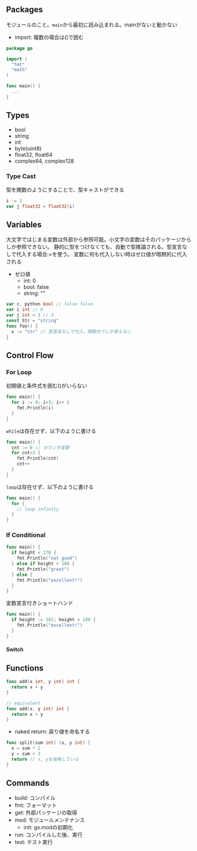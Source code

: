 
## Packages

モジュールのこと。`main`から最初に読み込まれる。mainがないと動かない

- import: 複数の場合は()で囲む

```go
package go

import (
  "fmt"
  "math"
)

func main() {
  ...
}
```

## Types

- bool
- string
- int
- byte(uint8)
- float32, float64
- complex64, complex128

### Type Cast

型を関数のようにすることで、型キャストができる

```go
i := 3
var j float32 = float32(i)
```

## Variables

大文字ではじまる変数は外部から参照可能。小文字の変数はそのパッケージからしか参照できない。
静的に型をつけなくても、自動で型推論される。型宣言なしで代入する場合:=を使う。
変数に何も代入しない時はゼロ値が暗黙的に代入される

- ゼロ値
  - int: 0
  - bool: false
  - string: ""

```go
var c, python bool // false false
var i int // 0
var j int = 3 // 3
const Str = "string"
func foo() {
  x := "str" // 型宣言なしで代入。関数内でしか使えない
}
```

## Control Flow

### For Loop

初期値と条件式を囲む()がいらない

```go
func main() {
  for i := 0; i<3; i++ {
    fmt.Println(i)
  }
}
```

`while`は存在せず、以下のように書ける

```go
func main() {
  cnt := 0 // カウンタ変数
  for cnt<3 {
    fmt.Println(cnt)
    cnt++
  }
}
```

`loop`は存在せず、以下のように書ける

```go
func main() {
  for {
    // loop infinity
  }
}
```

### If Conditional

```go
func main() {
  if height < 170 {
    fmt.Println("not good")
  } else if height < 180 {
    fmt.Println("great")
  } else {
    fmt.Println("excellent!")
  }
}
```

変数宣言付きショートハンド

```go
func main() {
  if height := 182; height > 180 {
    fmt.Println("excellent!")
  }
}
```

#### Switch



## Functions

```go
func add(x int, y int) int {
  return x + y
}

// equivalent
func add(x, y int) int {
  return x + y
}
```

- naked return: 戻り値を命名する

```go
func split(sum int) (x, y int) {
  x = sum * 2
  y = sum + 3
  return // x, yを省略している
}
```

## Commands

- build: コンパイル
- fmt: フォーマット
- get: 外部パッケージの取得
- mod: モジュールメンテナンス
  - init: go.modの初期化
- run: コンパイルした後、実行
- test: テスト実行

